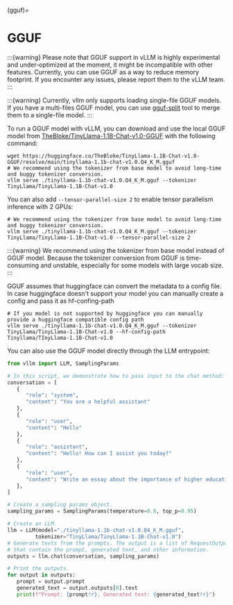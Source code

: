 (gguf)=

# GGUF

:::{warning}
Please note that GGUF support in vLLM is highly experimental and under-optimized at the moment, it might be incompatible with other features. Currently, you can use GGUF as a way to reduce memory footprint. If you encounter any issues, please report them to the vLLM team.
:::

:::{warning}
Currently, vllm only supports loading single-file GGUF models. If you have a multi-files GGUF model, you can use [gguf-split](https://github.com/ggerganov/llama.cpp/pull/6135) tool to merge them to a single-file model.
:::

To run a GGUF model with vLLM, you can download and use the local GGUF model from [TheBloke/TinyLlama-1.1B-Chat-v1.0-GGUF](https://huggingface.co/TheBloke/TinyLlama-1.1B-Chat-v1.0-GGUF) with the following command:

```console
wget https://huggingface.co/TheBloke/TinyLlama-1.1B-Chat-v1.0-GGUF/resolve/main/tinyllama-1.1b-chat-v1.0.Q4_K_M.gguf
# We recommend using the tokenizer from base model to avoid long-time and buggy tokenizer conversion.
vllm serve ./tinyllama-1.1b-chat-v1.0.Q4_K_M.gguf --tokenizer TinyLlama/TinyLlama-1.1B-Chat-v1.0
```

You can also add `--tensor-parallel-size 2` to enable tensor parallelism inference with 2 GPUs:

```console
# We recommend using the tokenizer from base model to avoid long-time and buggy tokenizer conversion.
vllm serve ./tinyllama-1.1b-chat-v1.0.Q4_K_M.gguf --tokenizer TinyLlama/TinyLlama-1.1B-Chat-v1.0 --tensor-parallel-size 2
```

:::{warning}
We recommend using the tokenizer from base model instead of GGUF model. Because the tokenizer conversion from GGUF is time-consuming and unstable, especially for some models with large vocab size.
:::

GGUF assumes that huggingface can convert the metadata to a config file. In case huggingface doesn't support your model you can manually create a config and pass it as hf-confing-path

```console
# If you model is not supported by huggingface you can manually provide a huggingface compatible config path
vllm serve ./tinyllama-1.1b-chat-v1.0.Q4_K_M.gguf --tokenizer TinyLlama/TinyLlama-1.1B-Chat-v1.0 --hf-config-path Tinyllama/TInyLlama-1.1B-Chat-v1.0
```

You can also use the GGUF model directly through the LLM entrypoint:

```python
from vllm import LLM, SamplingParams

# In this script, we demonstrate how to pass input to the chat method:
conversation = [
   {
      "role": "system",
      "content": "You are a helpful assistant"
   },
   {
      "role": "user",
      "content": "Hello"
   },
   {
      "role": "assistant",
      "content": "Hello! How can I assist you today?"
   },
   {
      "role": "user",
      "content": "Write an essay about the importance of higher education.",
   },
]

# Create a sampling params object.
sampling_params = SamplingParams(temperature=0.8, top_p=0.95)

# Create an LLM.
llm = LLM(model="./tinyllama-1.1b-chat-v1.0.Q4_K_M.gguf",
         tokenizer="TinyLlama/TinyLlama-1.1B-Chat-v1.0")
# Generate texts from the prompts. The output is a list of RequestOutput objects
# that contain the prompt, generated text, and other information.
outputs = llm.chat(conversation, sampling_params)

# Print the outputs.
for output in outputs:
   prompt = output.prompt
   generated_text = output.outputs[0].text
   print(f"Prompt: {prompt!r}, Generated text: {generated_text!r}")
```
